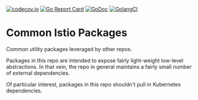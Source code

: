 [![codecov.io](https://codecov.io/gh/istio/pkg/branch/master/graph/badge.svg)](https://codecov.io/gh/istio/pkg)
[![Go Report Card](https://goreportcard.com/badge/github.com/istio/pkg)](https://goreportcard.com/report/github.com/istio/pkg)
[![GoDoc](https://godoc.org/istio.io/pkg?status.svg)](https://godoc.org/istio.io/pkg)
[![GolangCI](https://golangci.com/badges/github.com/istio/pkg.svg)](https://golangci.com/r/github.com/istio/pkg)

# Common Istio Packages

Common utility packages leveraged by other repos.

Packages in this repo are intended to expose fairly light-weight low-level abstractions.
In that vein, the repo in general maintains a fairly small number of external dependencies.

Of particular interest, packages in this repo shouldn't pull in Kubernetes dependencies.
